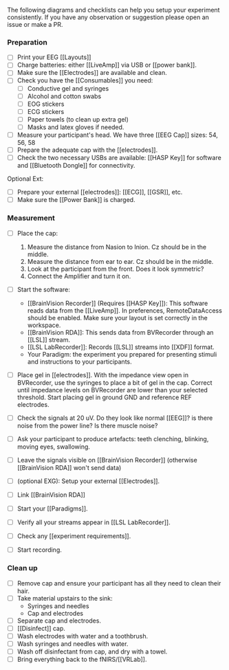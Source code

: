 The following diagrams and checklists can help you setup your experiment consistently. If you have any observation or suggestion please open an issue or make a PR.

### Preparation
- [ ] Print your EEG [[Layouts]]
- [ ] Charge batteries: either [[LiveAmp]] via USB or [[power bank]].
- [ ] Make sure the [[Electrodes]] are available and clean.
- [ ] Check you have the [[Consumables]] you need:
	- [ ] Conductive gel and syringes
	- [ ] Alcohol and cotton swabs
	- [ ] EOG stickers
	- [ ] ECG stickers
	- [ ] Paper towels (to clean up extra gel)
	- [ ] Masks and latex gloves if needed.
- [ ] Measure your participant's head. We have three [[EEG Cap]] sizes: 54, 56, 58
- [ ] Prepare the adequate cap with the [[electrodes]].
- [ ] Check the two necessary USBs are available: [[HASP Key]] for software and [[Bluetooth Dongle]] for connectivity.

Optional Ext:
- [ ] Prepare your external [[electrodes]]: [[ECG]], [[GSR]], etc.
- [ ] Make sure the [[Power Bank]] is charged.

### Measurement

- [ ] Place the cap:
  1. Measure the distance from Nasion to Inion. Cz should be in the middle.
  2. Measure the distance from ear to ear. Cz should be in the middle.
  3. Look at the participant from the front. Does it look symmetric?
  4. Connect the Amplifier and turn it on.
- [ ] Start the software:
	- [[BrainVision Recorder]] (Requires [[HASP Key]]): This software reads data from the [[LiveAmp]]. In preferences, RemoteDataAccess should be enabled. Make sure your layout is set correctly in the workspace.
	- [[BrainVision RDA]]: This sends data from BVRecorder through an [[LSL]] stream.
	- [[LSL LabRecorder]]: Records [[LSL]] streams into [[XDF]] format.
	- Your Paradigm: the experiment you prepared for presenting stimuli and instructions to your participants.
- [ ] Place gel in [[electrodes]]. With the impedance view open in BVRecorder, use the syringes to place a bit of gel in the cap. Correct until impedance levels on BVRecorder are lower than your selected threshold. Start placing gel in ground GND and reference REF electrodes.
- [ ] Check the signals at 20 uV. Do they look like normal [[EEG]]? is there noise from the power line? Is there muscle noise?
- [ ] Ask your participant to produce artefacts: teeth clenching, blinking, moving eyes, swallowing.
- [ ] Leave the signals visible on [[BrainVision Recorder]] (otherwise [[BrainVision RDA]] won't send data)
- [ ] (optional EXG): Setup your external [[Electrodes]].
- [ ] Link [[BrainVision RDA]]
- [ ] Start your [[Paradigms]].
- [ ] Verify all your streams appear in [[LSL LabRecorder]].
- [ ] Check any [[experiment requirements]].
- [ ] Start recording.


### Clean up
- [ ] Remove cap and ensure your participant has all they need to clean their hair.
- [ ] Take material upstairs to the sink:
	- Syringes and needles
	- Cap and electrodes
- [ ] Separate cap and electrodes.
- [ ] [[Disinfect]] cap.
- [ ] Wash electrodes with water and a toothbrush.
- [ ] Wash syringes and needles with water.
- [ ] Wash off disinfectant from cap, and dry with a towel.
- [ ] Bring everything back to the fNIRS/[[VRLab]].

